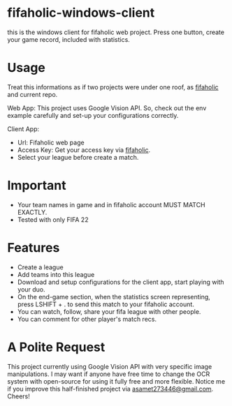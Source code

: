 # fifaholic-windows-client
this is the windows client for fifaholic web project. Press one button, create your game record, included with statistics.

# Usage
Treat this informations as if two projects were under one roof, as <a href="https://github.com/ErikliPizza/fifaholic">fifaholic</a> and current repo.

Web App:
This project uses Google Vision API. So, check out the env example carefully and set-up your configurations correctly.

Client App:
<ul>
<li>Url: Fifaholic web page
</li>
<li>Access Key: Get your access key via <a href="https://fifaholic.noircontact.online/login">fifaholic</a>.
</li>
    <li>Select your league before create a match.
</li>
</ul>

# Important
<ul>
<li>Your team names in game and in fifaholic account MUST MATCH EXACTLY.</li>
<li>Tested with only FIFA 22</li>
</ul>

# Features

<ul>
<li>Create a league</li>
<li>Add teams into this league</li>
<li>Download and setup configurations for the client app, start playing with your duo.</li>
<li>On the end-game section, when the statistics screen representing, press LSHIFT + . to send this match to your fifaholic account.</li>
<li>You can watch, follow, share your fifa league with other people.</li>
<li>You can comment for other player's match recs.</li>
</ul>

# A Polite Request
This project currently using Google Vision API with very specific image manipulations. I may want if anyone have free time to change the OCR system with open-source for using it fully free and more flexible. Notice me if you improve this half-finished project via asamet273446@gmail.com. Cheers!
